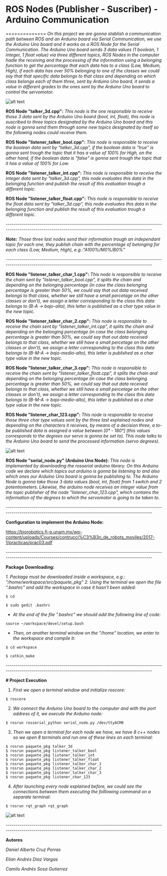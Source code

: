 # ROS Nodes (Publisher - Suscriber) - Arduino Communication
==============
*On this project we are gonna stablish a communication path between ROS and an Arduino board via Serial Communication, we use the Arduino Uno board and it works as a ROS Node for the Serial Communication. The Arduino Uno board sends 3 data values (1 boolean, 1 integer, 1 float value) via three different topics, ROS Nodes in the computer hadle the receiving and the processing of the information using a belonging function to get the percentage that each data has to a class (Low, Medium, High), if each data has over 50% belonging to one of the classes we could say that that specific data *belongs* to that class and depending on which class belongs each of them three, sent by Arduino Uno board, it sends a value in different grades to the ones sent by the Arduino Uno board to control the servomotor.*

![alt text](https://github.com/eliandv1911/Nodos_Ros-Arduino/blob/4da2f36b4e77aebddcadc1e05aac8952442dc556/images/funcion_pertenencia.png)


**ROS Node "talker_3d.cpp":**
*This node is the one responsible to receive those 3 data sent by the Arduino Uno board (bool, int, float), this node is suscribed to three topics designated by the Arduino Uno board and this node is gonna send them through some new topics designated by itself so the following nodes could receive them.*

**ROS Node "listener_talker_bool.cpp":**
*This node is responsible to receive the boolean data sent by "talker_3d.cpp", if the boolean data is "true" is gonna sent trough the topic that it has a value of 100% for High, on the other hand, if the boolean data is "false" is gonna sent trough the topic that it has a value of 100% for Low.*

**ROS Node "listener_talker_int.cpp":**
*This node is responsible to receive the integer data sent by "talker_3d.cpp", this node evaluates this data in the belonging function and publish the result of this evaluation trough a different topic.*

**ROS Node "listener_talker_float.cpp":**
*This node is responsible to receive the float data sent by "talker_3d.cpp", this node evaluates this data in the belonging function and publish the result of this evaluation trough a different topic.*

*-------------------------------------------------------------------------------------------------------------------------------------------------------*

***Note:** Those three last nodes send their information trough an independant topic for each one, they publish chain with the percentage of belonging for each class (Low, Medium, High), e.g.:"A100%/M0%/B0%"*

*-------------------------------------------------------------------------------------------------------------------------------------------------------*

**ROS Node "listener_talker_char_1.cpp":**
*This node is responsible to receive the chain sent by "listener_talker_bool.cpp", it splits the chain and depending on the belonging percentage (in case the class belonging percentage is greater than 50%, we could say that out data received belongs to that class, whether we still have a small percetage on the other classes or don't), we assign a letter corresponding to the class this data belongs to (B-A -> bajo-alto), this letter is published as a char type value in the new topic.*

**ROS Node "listener_talker_char_2.cpp":**
*This node is responsible to receive the chain sent by "listener_talker_int.cpp", it splits the chain and depending on the belonging percentage (in case the class belonging percentage is greater than 50%, we could say that out data received belongs to that class, whether we still have a small percetage on the other classes or don't), we assign a letter corresponding to the class this data belongs to (B-M-A -> bajo-medio-alto), this letter is published as a char type value in the new topic.*

**ROS Node "listener_talker_char_3.cpp":**
*This node is responsible to receive the chain sent by "listener_talker_float.cpp", it splits the chain and depending on the belonging percentage (in case the class belonging percentage is greater than 50%, we could say that out data received belongs to that class, whether we still have a small percetage on the other classes or don't), we assign a letter corresponding to the class this data belongs to (B-M-A -> bajo-medio-alto), this letter is published as a char type value in the new topic.*

**ROS Node "listener_char_123.cpp":**
*This node is responsible to receive those three char type values sent by the three last explained nodes and depending on the characters it receives, by means of a decision three, a to-be published data is assigned a value between [0° - 180°] (this values corresponds to the degrees our servo is gonna be set to). This node talks to the Arduino Uno board to send the processed information (servo degrees).*

![alt text](https://github.com/eliandv1911/Nodos_Ros-Arduino/blob/4da2f36b4e77aebddcadc1e05aac8952442dc556/images/arbol_decisiones.png)

**ROS Node "serial_node.py" (Arduino Uno Node):**
*This node is implemented by downloading the rosserial arduino library. On this Arduino code we declare which topics out arduino is gonna be listening to and also which ones our Arduino Uno board is gonna be publishing to. The Arduino Node is gonna take those 3 data values (bool, int, float) from 1 switch and 2 potentiometers. Likewise, the arduino node receives an integer value from the topic publisher of the node "listener_char_123.cpp", which contains the information of the degrees to which the servomotor is going to be taken to.*

*-------------------------------------------------------------------------------------------------------------------------------------------------------*

**Configuration to implement the Arduino Node:**

<https://biorobotics.fi-p.unam.mx/wp-content/uploads/Courses/contrucci%C3%B3n_de_robots_moviles/2017-1/practicas/prac03.pdf>

*-------------------------------------------------------------------------------------------------------------------------------------------------------*

**Package Downloading:**

*1. Package must be downloaded inside a workspace, e.g.:  "/home/workspace/src/paquete_pkg"*
*2. Using the terminal we open the file ".bashrc" and add the workspace in case it hasn't been added:*

```
$ cd

$ sudo gedit .bashrc 
```

- *At the end of the file ".bashrc" we should add the following line of code:*

```
source ~/workspace/devel/setup.bash
```

- *Then, on another terminal window on the "/home" location, we enter to the workspace and compile it:*

```
$ cd workspace

$ catkin_make
```
*-------------------------------------------------------------------------------------------------------------------------------------------------------*

**# Project Execution**
1. *First we open a terminal window and initialize roscore:*

```
$ roscore
```

2. *We connect the Arduino Uno board to the computer and with the port address of it, we execute the Arduino node:*

```
$ rosrun rosserial_python serial_node.py /dev/ttyACM0
```

3. *Then we open a terminal for each node we have, we have 8 c++ nodes so we open 8 terminals and run one of these lines on each terminal:*

```
$ rosrun paquete_pkg talker_3d
$ rosrun paquete_pkg listener_talker_bool
$ rosrun paquete_pkg listener_talker_int
$ rosrun paquete_pkg listener_talker_float
$ rosrun paquete_pkg listener_talker_char_1
$ rosrun paquete_pkg listener_talker_char_2
$ rosrun paquete_pkg listener_talker_char_3
$ rosrun paquete_pkg listener_char_123
```

4. *After launching every node explained before, we could see the connections between them executing the folllowing command on a separate terminal:*

```
$ rosrun rqt_graph rqt_graph
```
![alt text](https://github.com/eliandv1911/Nodos_Ros-Arduino/blob/acfa4b49d4b51b779991ef6606279b674600264b/images/nodos_topics_proyecto.png)

*-------------------------------------------------------------------------------------------------------------------------------------------------------*

**Autores**

*Daniel Alberto Cruz Porras*

*Elian Andrés Díaz Vargas*

*Camilo Andrés Sosa Gutierrez*
